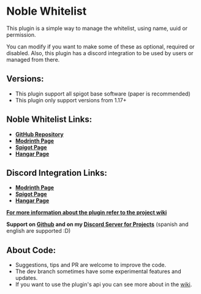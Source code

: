 # Noble Whitelist
This plugin is a simple way to manage the whitelist, using name, uuid or permission.

You can modify if you want to make some of these as optional, required or disabled.
Also, this plugin has a discord integration to be used by users or managed from there.

## Versions:
- This plugin support all spigot base software (paper is recommended)
- This plugin only support versions from 1.17+

## Noble Whitelist Links:

- **[GitHub Repository](https://github.com/NobelD/NobleWhitelist)**
- **[Modrinth Page](https://modrinth.com/plugin/noble-whitelist)**
- **[Spigot Page](https://www.spigotmc.org/resources/noble-whitelist.113107/)**
- **[Hangar Page](https://hangar.papermc.io/NobelD/NobleWhitelist)**

## Discord Integration Links:
- **[Modrinth Page](https://modrinth.com/plugin/noble-whitelist-discord-integration)**
- **[Spigot Page](https://www.spigotmc.org/resources/noble-whitelist-discord-integration.113896/)**
- **[Hangar Page](https://hangar.papermc.io/NobelD/NobleWhitelistDiscord)**

**[For more information about the plugin refer to the project wiki](https://github.com/NobelD/NobleWhitelist/wiki)**

**Support on [Github](https://github.com/NobelD/NobleWhitelist/issues) and on my [Discord Server for Projects](https://discord.gg/CMbuPp7hpf)** (spanish and english are supported :D)

## About Code:
- Suggestions, tips and PR are welcome to improve the code.
- The dev branch sometimes have some experimental features and updates.
- If you want to use the plugin's api you can see more about in the [wiki](https://github.com/NobelD/NobleWhitelist/wiki/API).